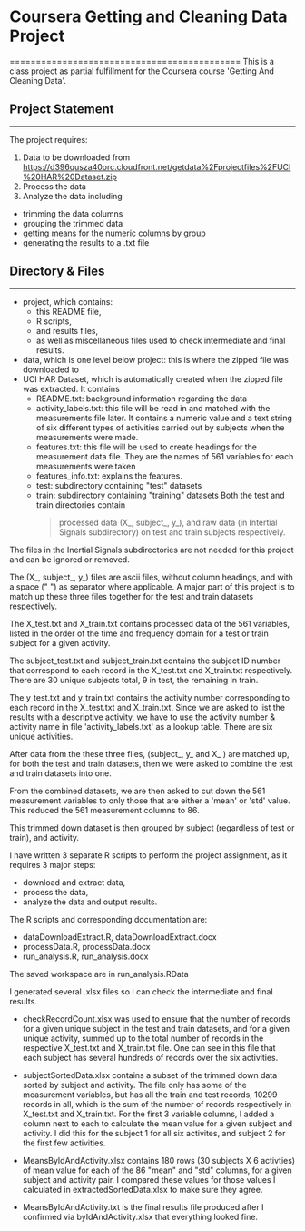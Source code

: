 # Coursera Getting and Cleaning Data Project
============================================
This is a class project as partial fulfillment for the Coursera course
'Getting And Cleaning Data'.

## Project Statement
-------------------
The project requires:
1. Data to be downloaded from
<https://d396qusza40orc.cloudfront.net/getdata%2Fprojectfiles%2FUCI%20HAR%20Dataset.zip>
2. Process the data
3. Analyze the data including
* trimming the data columns
* grouping the trimmed data
* getting means for the numeric columns by group
* generating the results to a .txt file

## Directory & Files
---------------------
* project, which contains:
  - this README file,
  - R scripts,
  - and results files,
  - as well as miscellaneous files used to check
  intermediate and final results.
* data, which is one level below project:
  this is where the zipped file was downloaded to
* UCI HAR Dataset, which is automatically created
  when the zipped file was extracted. It contains
  - README.txt: background information regarding the data
  - activity_labels.txt: this file will be read in
  and matched with the measurements file later.
  It contains a numeric value and a text string of
  six different types of activities carried out by
  subjects when the measurements were made.
  - features.txt: this file will be used to create
  headings for the measurement data file. They are the
  names of 561 variables for each measurements were taken
  - features_info.txt: explains the features.
  - test: subdirectory containing "test" datasets
  - train: subdirectory containing "training" datasets
  Both the test and train directories contain
    > processed data (X_, subject_, y_),
    > and raw data (in Intertial Signals subdirectory)
    on test and train subjects respectively.

The files in the Inertial Signals subdirectories are not
needed for this project and can be ignored or removed.

The (X_, subject_, y_) files are ascii files,
without column headings, and with a space (" ")
as separator where applicable. A major part of this
project is to match up these three files together
for the test and train datasets respectively.

The X_test.txt and X_train.txt contains processed
data of the 561 variables, listed in the order of
the time and frequency domain for a test or train subject
for a given activity.

The subject_test.txt and subject_train.txt contains
the subject ID number that correspond to each record
in the X_test.txt and X_train.txt respectively.
There are 30 unique subjects total,
9 in test, the remaining in train.

The y_test.txt and y_train.txt contains the
activity number corresponding to each record in the
X_test.txt and X_train.txt.  Since we are asked to
list the results with a descriptive activity,
we have to use the activity number & activity name
in file 'activity_labels.txt' as a lookup table.
There are six unique activities.

After data from the these three files,
(subject_, y_ and X_ ) are matched up, for both
the test and train datasets, then we were asked to
combine the test and train datasets into one.

From the combined datasets, we are then asked to
cut down the 561 measurement variables to only
those that are either a 'mean' or 'std' value.
This reduced the 561 measurement columns to 86.

This trimmed down dataset is then grouped by
subject (regardless of test or train), and
activity.

I have written 3 separate R scripts to perform
the project assignment, as it requires 3 major steps:
* download and extract data,
* process the data,
* analyze the data and output results.

The R scripts and corresponding documentation are:
* dataDownloadExtract.R, dataDownloadExtract.docx
* processData.R, processData.docx
* run_analysis.R, run_analysis.docx

The saved workspace are in run_analysis.RData

I generated several .xlsx files so I can check
the intermediate and final results.
* checkRecordCount.xlsx was used to ensure that
  the number of records for a given unique subject
  in the test and train datasets, and for a given
  unique activity, summed up to
  the total number of records in the respective
  X_test.txt and X_train.txt file.  One can see
  in this file that each subject has several
  hundreds of records over the six activities.

* subjectSortedData.xlsx contains a subset
  of the trimmed down data sorted by
  subject and activity. The file only has
  some of the measurement variables, but has
  all the train and test records, 10299 records
  in all, which is the sum of the number of records
  respectively in X_test.txt and X_train.txt.
  For the first 3 variable columns, I added a column
  next to each to calculate the mean value for a
  given subject and activity.  I did this for the
  subject 1 for all six activites, and subject 2
  for the first few activities.

* MeansByIdAndActivity.xlsx contains 180 rows
  (30 subjects X 6 activties) of mean value
  for each of the 86 "mean" and "std" columns, for a
  given subject and activity pair. I compared these
  values for those values I calculated in
  extractedSortedData.xlsx to make sure they agree.

* MeansByIdAndActivity.txt is the final results file
  produced after I confirmed via
  byIdAndActivity.xlsx that everything looked fine.


